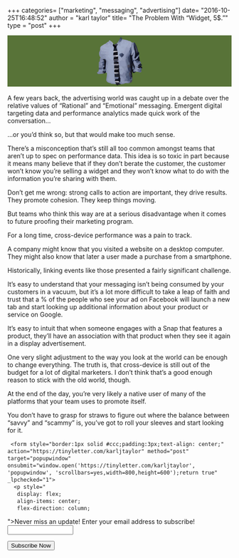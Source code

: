 +++
categories= ["marketing", "messaging", "advertising"]
date= "2016-10-25T16:48:52"
author = "karl taylor"
title= "The Problem With “Widget, 5$.”"
type = "post"
+++

  ![](https://raw.githubusercontent.com/karljtaylor/kjt/blog/content/assets/50ead-1ydsyhj1mhnllveoo-p9qsg.png)  


 A few years back, the advertising world was caught up in a debate over the relative values of “Rational” and “Emotional” messaging. Emergent digital targeting data and performance analytics made quick work of the conversation…

 …or you’d think so, but that would make too much sense.

  There’s a misconception that’s still all too common amongst teams that aren’t up to spec on performance data. This idea is so toxic in part because it means many believe that if they don’t berate the customer, the customer won’t know you’re selling a widget and they won’t know what to do with the information you’re sharing with them.

 Don’t get me wrong: strong calls to action are important, they drive results. They promote cohesion. They keep things moving.

 But teams who think this way are at a serious disadvantage when it comes to future proofing their marketing program.

  For a long time, cross-device performance was a pain to track.

 A company might know that you visited a website on a desktop computer. They might also know that later a user made a purchase from a smartphone.

 Historically, linking events like those presented a fairly significant challenge.

 It’s easy to understand that your messaging isn’t being consumed by your customers in a vacuum, but it’s a lot more difficult to take a leap of faith and trust that a % of the people who see your ad on Facebook will launch a new tab and start looking up additional information about your product or service on Google.

 It’s easy to intuit that when someone engages with a Snap that features a product, they’ll have an association with that product when they see it again in a display advertisement.

 One very slight adjustment to the way you look at the world can be enough to change everything. The truth is, that cross-device is still out of the budget for a lot of digital marketers. I don’t think that’s a good enough reason to stick with the old world, though.

  At the end of the day, you’re very likely a native user of many of the platforms that your team uses to promote itself.

 You don’t have to grasp for straws to figure out where the balance between “savvy” and “scammy” is, you’ve got to roll your sleeves and start looking for it.


     <form style="border:1px solid #ccc;padding:3px;text-align: center;" action="https://tinyletter.com/karljtaylor" method="post" target="popupwindow" onsubmit="window.open('https://tinyletter.com/karljtaylor', 'popupwindow', 'scrollbars=yes,width=800,height=600');return true" _lpchecked="1">
      <p style="
       display: flex;
       align-items: center;
       flex-direction: column;
   "><label for="tlemail">Never miss an update! Enter your email address to subscribe!</label>
        <input type="text" name="email" id="tlemail" style="
       width: 140px;
   "></p>
      <input type="hidden" value="1" name="embed"><input type="submit" value="Subscribe Now">
   </form>
